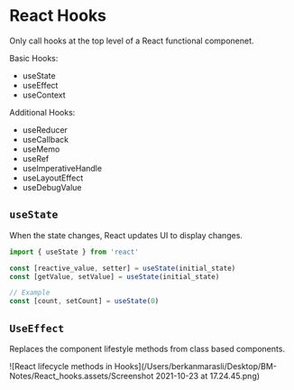 # React Hooks

Only call hooks at the top level of a React functional componenet.



Basic Hooks:

- useState
- useEffect
- useContext

Additional Hooks:

- useReducer
- useCallback
- useMemo
- useRef
- useImperativeHandle
- useLayoutEffect
- useDebugValue



## `useState`

When the state changes, React updates UI to display changes.

```javascript
import { useState } from 'react'

const [reactive_value, setter] = useState(initial_state)
const [getValue, setValue] = useState(initial_state)

// Example
const [count, setCount] = useState(0)
```



## `UseEffect`

Replaces the component lifestyle methods from class based components.

![React lifecycle methods in Hooks](/Users/berkanmarasli/Desktop/BM-Notes/React_hooks.assets/Screenshot 2021-10-23 at 17.24.45.png)

```
```







